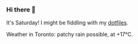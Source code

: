 ### Hi there :wave:

It's Saturday! I might be fiddling with my [dotfiles](https://github.com/bewuethr/dotfiles).

Weather in Toronto: patchy rain possible, at +17°C.
